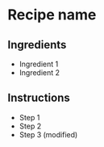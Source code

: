 # Recipe name

## Ingredients

- Ingredient 1
- Ingredient 2

## Instructions

- Step 1
- Step 2
- Step 3 (modified)